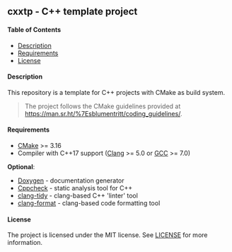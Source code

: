 ## cxxtp - C++ template project

#### Table of Contents

- [Description](#description)
- [Requirements](#requirements)
- [License](#license)

#### Description

This repository is a template for C++ projects with CMake as build system.

> The project follows the CMake guidelines provided at
> https://man.sr.ht/%7Esblumentritt/coding_guidelines/.

#### Requirements

- [CMake][] >= 3.16
- Compiler with C++17 support ([Clang][] >= 5.0 or [GCC][] >= 7.0)

**Optional**:

- [Doxygen][] - documentation generator
- [Cppcheck][] - static analysis tool for C++
- [clang-tidy][] - clang-based C++ 'linter' tool
- [clang-format][] - clang-based code formatting tool

#### License

The project is licensed under the MIT license. See [LICENSE](LICENSE) for more
information.

[GCC]: https://gcc.gnu.org/
[CMake]: https://cmake.org/
[Clang]: https://clang.llvm.org/
[Doxygen]: http://www.stack.nl/~dimitri/doxygen/index.html
[Cppcheck]: http://cppcheck.sourceforge.net/
[clang-tidy]: http://clang.llvm.org/extra/clang-tidy/
[clang-format]: https://clang.llvm.org/docs/ClangFormat.html
